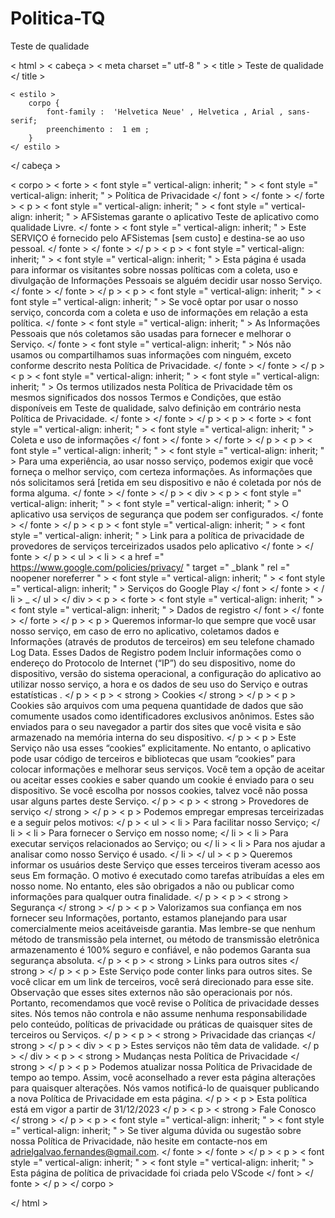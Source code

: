 # Politica-TQ
Teste de qualidade

<!DOCTYPEhtml >
< html >
  < cabeça >
    < meta  charset =" utf-8 " >
    < title > Teste de qualidade </ title >
  
    < estilo >
        corpo {
            font-family :  'Helvetica Neue' , Helvetica , Arial , sans-serif;
            preenchimento :  1 em ;
        }
    </ estilo >
</ cabeça >

< corpo >
    < forte >
        < font  style =" vertical-align: inherit; " >
            < font  style =" vertical-align: inherit; " > Política de Privacidade </ font >
        </ fonte >
    </ forte >
    < p >
        < font  style =" vertical-align: inherit; " >
            < font  style =" vertical-align: inherit; " >
                AFSistemas garante o aplicativo Teste de aplicativo como qualidade Livre. </ fonte >
            < font  style =" vertical-align: inherit; " > Este SERVIÇO é fornecido pelo AFSistemas [sem custo] e destina-se ao
                uso pessoal.
            </ fonte >
        </ fonte >
    </ p >
    < p >
        < font  style =" vertical-align: inherit; " >
            < font  style =" vertical-align: inherit; " >
                Esta página é usada para informar os visitantes sobre nossas políticas com a coleta, uso e
                divulgação de Informações Pessoais se alguém decidir usar nosso Serviço.
            </ fonte >
        </ fonte >
    </ p >
    < p >
        < font  style =" vertical-align: inherit; " >
            < font  style =" vertical-align: inherit; " >
                Se você optar por usar o nosso serviço, concorda com a coleta e uso de informações em relação a esta
                política. </ fonte >
            < font  style =" vertical-align: inherit; " > As Informações Pessoais que nós coletamos são usadas para fornecer e
                melhorar o Serviço. </ fonte >
            < font  style =" vertical-align: inherit; " > Nós não usamos ou compartilhamos suas informações com
                ninguém, exceto conforme descrito nesta Política de Privacidade.
            </ fonte >
        </ fonte >
    </ p >
    < p >
        < font  style =" vertical-align: inherit; " >
            < font  style =" vertical-align: inherit; " >
                Os termos utilizados nesta Política de Privacidade têm os mesmos significados dos nossos Termos e
                Condições, que estão disponíveis em Teste de qualidade, salvo definição em contrário nesta Política de
                Privacidade.
            </ fonte >
        </ fonte >
    </ p >
    < p > < forte >
            < font  style =" vertical-align: inherit; " >
                < font  style =" vertical-align: inherit; " > Coleta e uso de informações </ font >
            </ fonte >
        </ forte > </ p >
    < p >
        < font  style =" vertical-align: inherit; " >
            < font  style =" vertical-align: inherit; " >
                Para uma experiência, ao usar nosso serviço, podemos exigir que você forneça o melhor serviço, com certeza
                informações. As informações que nós solicitamos será [retida em seu dispositivo e não é coletada por nós
                de forma alguma.
            </ fonte >
        </ fonte >
    </ p >
    < div >
        < p >
            < font  style =" vertical-align: inherit; " >
                < font  style =" vertical-align: inherit; " >
                    O aplicativo usa serviços de segurança que podem ser configurados.
                </ fonte >
            </ fonte >
        </ p >
        < p >
            < font  style =" vertical-align: inherit; " >
                < font  style =" vertical-align: inherit; " >
                    Link para a política de privacidade de provedores de serviços terceirizados usados ​​pelo aplicativo
                </ fonte >
            </ fonte >
        </ p >
        < ul >
            < li > < a  href =" https://www.google.com/policies/privacy/ " target =" _blank " rel =" noopener noreferrer " >
                    < font  style =" vertical-align: inherit; " >
                        < font  style =" vertical-align: inherit; " > Serviços do Google Play </ font >
                    </ fonte >
                </a> < / li > _
        </ ul >
    </ div >
    < p > < forte >
            < font  style =" vertical-align: inherit; " >
                < font  style =" vertical-align: inherit; " > Dados de registro </ font >
            </ fonte >
        </ forte > </ p >
    < p >
        Queremos informar-lo que sempre que você usar nosso serviço, em caso de erro no aplicativo, coletamos dados e
        Informações (através de produtos de terceiros) em seu telefone chamado Log Data. Esses Dados de Registro podem
        Incluir informações como o endereço do Protocolo de Internet (“IP”) do seu dispositivo, nome do dispositivo,
        versão do sistema operacional, a configuração do aplicativo ao utilizar nosso serviço, a hora e os dados de seu
        uso do Serviço e outras estatísticas .
    </ p >
    < p > < strong > Cookies </ strong > </ p >
    < p >
        Cookies são arquivos com uma pequena quantidade de dados que são
        comumente usados ​​como identificadores exclusivos anônimos. Estes são enviados
        para o seu navegador a partir dos sites que você visita e são
        armazenado na memória interna do seu dispositivo.
    </ p >
    < p >
        Este Serviço não usa esses “cookies” explicitamente. No entanto,
        o aplicativo pode usar código de terceiros e bibliotecas que usam
        “cookies” para colocar informações e melhorar seus serviços.
        Você tem a opção de aceitar ou aceitar esses cookies
        e saber quando um cookie é enviado para o seu dispositivo. Se você
        escolha por nossos cookies, talvez você não possa usar alguns
        partes deste Serviço.
    </ p >
    < p > < strong > Provedores de serviço </ strong > </ p >
    < p >
        Podemos empregar empresas terceirizadas e
        a seguir pelos motivos:
    </ p >
    < ul >
        < li > Para facilitar nosso Serviço; </ li >
        < li > Para fornecer o Serviço em nosso nome; </ li >
        < li > Para executar serviços relacionados ao Serviço; ou </ li >
        < li > Para nos ajudar a analisar como nosso Serviço é usado. </ li >
    </ ul >
    < p >
        Queremos informar os usuários deste Serviço
        que esses terceiros tiveram acesso aos seus
        Em formação. O motivo é executado como tarefas atribuídas a
        eles em nosso nome. No entanto, eles são obrigados a não
        ou publicar como informações para qualquer outra finalidade.
    </ p >
    < p > < strong > Segurança </ strong > </ p >
    < p >
        Valorizamos sua confiança em nos fornecer seu
        Informações, portanto, estamos planejando para usar comercialmente
        meios aceitáveis ​​de garantia. Mas lembre-se que nenhum método
        de transmissão pela internet, ou método de transmissão eletrônica
        armazenamento é 100% seguro e confiável, e não podemos
        Garanta sua segurança absoluta.
    </ p >
    < p > < strong > Links para outros sites </ strong > </ p >
    < p >
        Este Serviço pode conter links para outros sites. Se você clicar em
        um link de terceiros, você será direcionado para esse site. Observação
        que esses sites externos não são operacionais por nós.
        Portanto, recomendamos que você revise o
        Política de privacidade desses sites. Nós temos
        não controla e não assume nenhuma responsabilidade pelo conteúdo,
        políticas de privacidade ou práticas de quaisquer sites de terceiros ou
        Serviços.
    </ p >
    < p > < strong > Privacidade das crianças </ strong > </ p >
    < div >
        < p >
            Estes serviços não têm data de validade.
        </ p >
    </ div >
    <!---->
    < p > < strong > Mudanças nesta Política de Privacidade </ strong > </ p >
    < p >
        Podemos atualizar nossa Política de Privacidade de
        tempo ao tempo. Assim, você aconselhado a rever esta página
        alterações para quaisquer alterações. Nós vamos
        notificá-lo de quaisquer publicando a nova Política de Privacidade em
        esta página.
    </ p >
    < p > Esta política está em vigor a partir de 31/12/2023 </ p >
    < p > < strong > Fale Conosco </ strong > </ p >
    < p >
        < font  style =" vertical-align: inherit; " >
            < font  style =" vertical-align: inherit; " >
                Se tiver alguma dúvida ou sugestão sobre nossa Política de Privacidade, não hesite em
                contacte-nos em adrielgalvao.fernandes@gmail.com.
            </ fonte >
        </ fonte >
    </ p >
    < p >
        < font  style =" vertical-align: inherit; " >
            < font  style =" vertical-align: inherit; " > Esta página de política de privacidade foi criada pelo VScode </ font >
            </ fonte >
    </ p >
</ corpo >

</ html >
